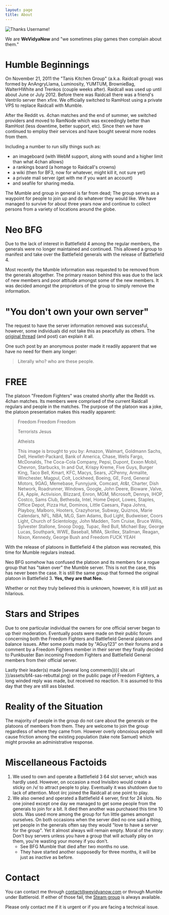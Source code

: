 ```yaml
---
layout: page
title: About
---
```


<img title="Thanks Username!" src="{{ site.baseurl }}/assets/wvn.png" class="center">

<p class="center">We are <strong>WeVidyaNow</strong> and "we sometimes play games then complain about them."</p>

# Humble Beginnings

On November 21, 2011 the "Tanis Kitchen Group" (a.k.a. Raidcall group) was formed by AnAngryLlama, Luminosity, YUMTUM, BrownieBag, WalterHWhite and Trenkos (couple weeks after). Raidcall was used up until about June or July 2012. Before there was Raidcall there was a friend's Ventrilo server then xfire. We officially switched to RamHost using a private VPS to replace Raidcall with Mumble.

After the Reddit vs. 4chan matches and the end of summer, we switched providers and moved to RamNode which was exceedingly better than RamHost (less downtime, better support, etc). Since then we have continued to employ their services and have bought several more nodes from them. 

Including a number to run silly things such as:

* an imageboard (with WebM support, along with sound and a higher limit than what 4chan allows)
* a rankings board (a homage to Raidcall's crowns)
* <span class="strike">a wiki (then for BF3, now for whatever, <span class="spoiler">might kill it, not sure yet</span>)</span>
* a private mail server (get with me if you want an account)
* and seafile for sharing media.

The Mumble and group in general is far from dead; The group serves as a waypoint for people to join up and do whatever they would like. We have managed to survive for about three years now and continue to collect persons from a variety of locations around the globe.

# Neo BFG

Due to the lack of interest in Battlefield 4 among the regular members, the generals were no longer maintained and continued. This allowed a group to manifest and take over the Battlefield generals with the release of Battlefield 4. 

Most recently the Mumble information was requested to be removed from the generals altogether. The primary reason behind this was due to the lack of new members and poor attitude amongst some of the new members. It was decided amongst the proprietors of the group to simply remove the information.

# "You don't own your own server"

The request to have the server information removed was successful, however, some individuals did not take this as peacefully as others. The [original thread](http://archive.foolz.us/vg/thread/60128106/#60215995) (and post) can explain it all.

One such post by an anonymous poster made it readily apparent that we have no need for them any longer:

> Literally who? who are these people. 

# FREE

The platoon "Freedom Fighters" was created shortly after the Reddit vs. 4chan matches. Its members were comprised of the current Raidcall regulars and people in the matches. The purpose of the platoon was a joke, the platoon presentation makes this readily apparent:

> Freedom Freedom Freedom
> 
> Terrorists Jesus
> 
> Atheists
> 
> This image is brought to you by: Amazon, Walmart, Goldmann Sachs, Dell, Hewllet-Packard, Bank of America, Chase, Wells Fargo, McDonalds, The Coca-Cola Company, Pepsi, Dupont, Exxon Mobil, Chevron, Starbucks, In and Out, Krispy Kreme, Five Guys, Burger King, Taco Bell, Kmart, KFC, Macys, Sears, JCPenny, Armalite, Winchester, Magpul, Colt, Lockheed, Boeing, GE, Ford, General Motors, 9GAG, Memebase, Funnyjunk, Comcast, At&t, Charter, Dish Network, Roadrunner, Windows, Google, John Deere, Bioware ,Valve, EA, Apple, Activision, Blizzard, Enron, MGM, Microsoft, Dennys, IHOP, Costco, Sams Club, Bethesda, Intel, Home Depot, Lowes, Staples, Office Depot, Pizza Hut, Dominos, Little Caesars, Papa Johns, Playboy, Malboro, Hooters, Crazyhorse, Subway, Quiznos, Marie Calendars, NFL, NBA, MLG, Sam Adams, Bud Light, Budweiser, Coors Light, Church of Scientology, John Madden, Tom Cruise, Bruce Willis, Sylvester Stallone, Snoop Dogg, Tupac, Red Bull, Michael Bay, George Lucas, Southpark, WWE, Baseball, MMA, Skrillex, Stallman, Reagan, Nixon, Kennedy, George Bush and Freedom FUCK YEAH 

With the release of platoons in Battlefield 4 the platoon was recreated, this time for Mumble regulars instead.

Neo BFG somehow has confused the platoon and its members for a rogue group that has "taken over" the Mumble server. This is not the case, this has never been the case. It is still the same group that formed the original platoon in Battlefield 3. **Yes, they are that Neo.**

Whether or not they truly believed this is unknown, however, it is still just as hilarious.

# Stars and Stripes

Due to one particular individual the owners for one official server began to up their moderation. Eventually posts were made on their public forum concerning both the Freedom Fighters and Battlefield General platoons and balance issues. After some posts made by "AGuy123" on their forums and a comment by a Freedom Fighters member in their server they finally decided to Punkbuster Ban incoming Freedom Fighters and Battlefield General members from their official server. 

Lastly their leader(s) made [several long comments]({{ site.url }}/assets/bf4-sas-rebuttal.png) on the public page of Freedom Fighters, a long winded reply was made, but received no reaction. It is assumed to this day that they are still ass blasted.

# Reality of the Situation

The majority of people in the group do not care about the generals or the platoons of members from them. They are welcome to join the group regardless of where they came from. However overly obnoxious people will cause friction among the existing population <span class="spoiler">(take note Samuel)</span> which might provoke an administrative response.

# Miscellaneous Factoids

1. We used to own and operate a Battlefield 3 64 slot server, which was hardly used. However, on occasion a mod Invisibro would create a sticky on /v/ to attract people to play. Eventually it was shutdown due to lack of attention. Moot iirc joined the Raidcall at one point to play.
2. We also owned and operated a Battlefield 4 server, first for 24 slots. No one joined except one day we managed to get some people from the generals to join for a bit. It died then another was purchased this time 10 slots. Was used more among the group for fun little games amongst ourselves. On both occasions when the server died no one said a thing, yet people in the generals often say they would "love to have a server for the group". Yet it almost always will remain empty. Moral of the story: Don't buy servers unless you have a group that will actually play on them, you're wasting your money if you don't.
	* See BFG Mumble that died after two months <span class="spoiler">no</span> use.
	* They have started another supposedly for three months, it will be just as inactive as before.

# Contact

You can contact me through [contact@wevidyanow.com](mailto:contact@wevidyanow.com) or through Mumble under Battleroid. If either of those fail, the [Steam group](http://steamcommunity.com/groups/wevidyanow) is always available.

Please only contact me if it is urgent or if you are facing a technical issue.
